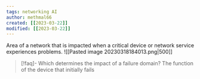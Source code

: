 ```yaml
---
tags: networking AI 
author: methmal66
created: [[2023-03-22]]
modified: [[2023-03-22]]
---
```

Area of a network that is impacted when a critical device or network service experiences problems. 
![[Pasted image 20230318184013.png|500]]

>[!faq]- Which determines the impact of a failure domain?
The function of the device that initially fails


